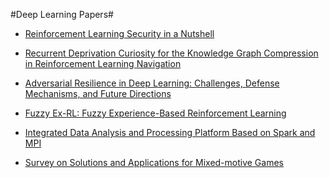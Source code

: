 <head>
  
</head>

#Deep Learning Papers#

+ [Reinforcement Learning Security in a Nutshell](Reinforcement_Learning_Security.pdf)

+ [Recurrent Deprivation Curiosity for the Knowledge Graph Compression in Reinforcement Learning Navigation](Graph_Compression_In_Reinforcement_Learning.pdf)

+ [Adversarial Resilience in Deep Learning: Challenges, Defense Mechanisms, and Future Directions](Adversarial_Resilience.pdf)

+ [Fuzzy Ex-RL: Fuzzy Experience-Based Reinforcement Learning](Fuzzy_EXRL.pdf)

+ [Integrated Data Analysis and Processing Platform Based on Spark and MPI](Integrated_Data_Analysis.pdf)

+ [Survey on Solutions and Applications for Mixed-motive Games](Survey-Mixed-Motive-Games.pdf)
